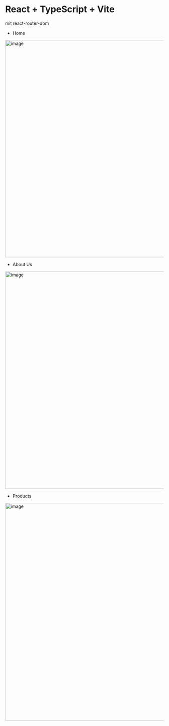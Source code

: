# React + TypeScript + Vite
mit react-router-dom

+  Home

<img width="823" height="688" alt="image" src="https://github.com/user-attachments/assets/c60c69a9-3145-474a-8d38-686355c1fbaf" />

+  About Us

<img width="826" height="689" alt="image" src="https://github.com/user-attachments/assets/a75207cc-96cc-4f4f-90c2-31832d99c265" />

+  Products

<img width="809" height="690" alt="image" src="https://github.com/user-attachments/assets/7916748d-fa22-4edb-aa03-e00b182e12ed" />






